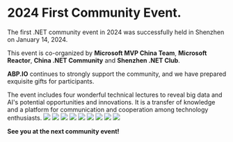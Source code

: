 # 2024 First Community Event.

The first .NET community event in 2024 was successfully held in Shenzhen on January 14, 2024.

This event is co-organized by **Microsoft MVP China Team**, **Microsoft Reactor**, **China .NET Community** and **Shenzhen .NET Club**.

**ABP.IO** continues to strongly support the community, and we have prepared exquisite gifts for participants.

The event includes four wonderful technical lectures to reveal big data and AI's potential opportunities and innovations. It is a transfer of knowledge and a platform for communication and cooperation among technology enthusiasts.
![](1.jpg)
![](2.jpg)
![](3.jpg)
![](4.jpg)
![](51.jpg)
![](5.jpg)
![](6.jpg)
![](8.jpg)
![](9.jpg)

**See you at the next community event!**
